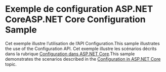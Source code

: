 # <a name="aspnet-core-configuration-sample"></a><span data-ttu-id="2b6e7-101">Exemple de configuration ASP.NET Core</span><span class="sxs-lookup"><span data-stu-id="2b6e7-101">ASP.NET Core Configuration Sample</span></span>

<span data-ttu-id="2b6e7-102">Cet exemple illustre l’utilisation de l’API Configuration.</span><span class="sxs-lookup"><span data-stu-id="2b6e7-102">This sample illustrates the use of the Configuration API.</span></span> <span data-ttu-id="2b6e7-103">Cet exemple illustre les scénarios décrits dans la rubrique [Configuration dans ASP.NET Core](https://docs.microsoft.com/aspnet/core/fundamentals/configuration).</span><span class="sxs-lookup"><span data-stu-id="2b6e7-103">This sample demonstrates the scenarios described in the [Configuration in ASP.NET Core](https://docs.microsoft.com/aspnet/core/fundamentals/configuration) topic.</span></span>
